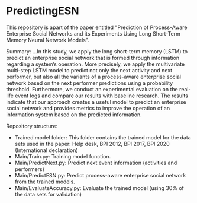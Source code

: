 # PredictingESN
This repository is apart of the paper entitled "Prediction of Process-Aware Enterprise Social Networks and its Experiments Using Long Short-Term Memory Neural Network Models".

Summary:
...In this study, we apply the long short-term memory (LSTM) to predict an enterprise social network that is formed through information regarding a system’s operation. More precisely, we apply the multivariate multi-step LSTM model to predict not only the next activity and next performer, but also all the variants of a process-aware enterprise social network based on the next performer predictions using a probability threshold. Furthermore, we conduct an experimental evaluation on the real-life event logs and compare our results with baseline research. The results indicate that our approach creates a useful model to predict an enterprise social network and provides metrics to improve the operation of an information system based on the predicted information.

Repository structure:
- Trained model folder: This folder contains the trained model for the data sets used in the paper: Help desk, BPI 2012, BPI 2017, BPI 2020 (International declaration)
- Main/Train.py: Training model function.
- Main/PredictNext.py: Predict next event information (activities and performers)
- Main/PredictESN.py: Predict process-aware enterprise social network from the trained models.
- Main/EvaluateAccuracy.py: Evaluate the trained model (using 30% of the data sets for validation)

